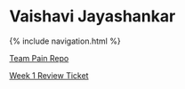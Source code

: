 # Vaishavi Jayashankar

{% include navigation.html %}

[Team Pain Repo](https://github.com/vaishavijay/pain.github.io) 

[Week 1 Review Ticket](https://github.com/vaishavijay/pain.github.io/issues/3)
